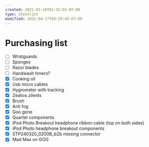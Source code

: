 ```yaml
---
created: 2021-03-16T01:32:55-07:00
type: Checklist
modified: 2022-04-17T03:29:45-07:00
---
```


# Purchasing list

- [ ] Wristguards
- [ ] Sponges
- [ ] Razor blades
- [ ] Handwash timers?
- [x] Cooking oil
- [x] Usb micro cables
- [x] Hygrometer with tracking
- [x] Zealios zilents
- [x] Brush
- [x] Anti fog
- [x] Goo gone
- [x] Quartet components
- [x] iPod Photo Breakout headphone ribbon cable (top on both sides)
- [x] iPod Photo headphone breakout components
- [x] STP240320_0200B_b2b missing connector
- [x] Mad Max on GOG
